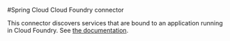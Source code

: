 #Spring Cloud Cloud Foundry connector

This connector discovers services that are bound to an application running in Cloud Foundry. See [the documentation](http://cloud.spring.io/spring-cloud-connectors/spring-cloud-cloud-foundry-connector.html).
